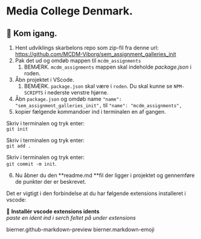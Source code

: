 # Media College Denmark.

## :dart: Kom igang.

1. Hent udviklings skarbelons repo som zip-fil fra denne url: https://github.com/MCDM-Viborg/sem_assignment_galleries_init
2. Pak det ud og omdøb mappen til `mcdm_assignments`
    1. BEMÆRK. `mcdm_assignments` mappen skal indeholde *package.json* i roden.
3. Åbn projektet i VScode.
    1. BEMÆRK. `package.json` skal være i `roden`. Du skal kunne se `NPM-SCRIPTS` i nederste venstre hjørne.
4. Åbn `package.json` og omdøb name `"name": "sem_assignment_galleries_init",` til `"name": "mcdm_assignments",`
4. kopier fælgende kommandoer ind i terminalen en af gangen.

Skriv i terminalen og tryk enter:       
`git init`

Skriv i terminalen og tryk enter:       
`git add .`

Skriv i terminalen og tryk enter:       
`git commit -m init`.

6. Nu åbner du den **readme.md **fil der ligger i projektet og gennemføre de punkter der er beskrevet.

Det er vigtigt i den forbindelse at du har følgende extensions installeret i vscode:

:dart: **Installér vscode extensions idents**    
*paste en ident ind i serch feltet på under extensions*         

bierner.github-markdown-preview
bierner.markdown-emoji

